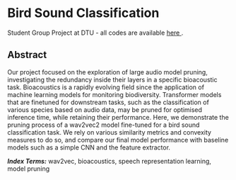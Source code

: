 # Bird Sound Classification
Student Group Project at DTU - all codes are available [here
](https://github.com/AndreisMarco/02456_G128_bird_classification).
## Abstract
Our project focused on the exploration of large audio model pruning, investigating the redundancy inside their layers in a specific bioacoustic task. Bioacoustics is a rapidly evolving field since the application of machine learning models for monitoring biodiversity. Transformer models that are finetuned for downstream tasks, such as the classification of various species based on audio data, may be pruned for optimised inference time, while retaining their performance. Here, we demonstrate the pruning process of a wav2vec2 model fine-tuned for a bird sound classification task. We rely on various similarity metrics and convexity measures to do so, and compare our final model performance with baseline models such as a simple CNN and the feature extractor. 

**_Index Terms:_** wav2vec, bioacoustics, speech representation learning, model pruning
